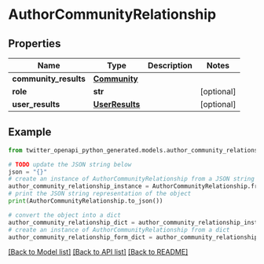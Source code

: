 # AuthorCommunityRelationship


## Properties

Name | Type | Description | Notes
------------ | ------------- | ------------- | -------------
**community_results** | [**Community**](Community.md) |  | 
**role** | **str** |  | [optional] 
**user_results** | [**UserResults**](UserResults.md) |  | [optional] 

## Example

```python
from twitter_openapi_python_generated.models.author_community_relationship import AuthorCommunityRelationship

# TODO update the JSON string below
json = "{}"
# create an instance of AuthorCommunityRelationship from a JSON string
author_community_relationship_instance = AuthorCommunityRelationship.from_json(json)
# print the JSON string representation of the object
print(AuthorCommunityRelationship.to_json())

# convert the object into a dict
author_community_relationship_dict = author_community_relationship_instance.to_dict()
# create an instance of AuthorCommunityRelationship from a dict
author_community_relationship_form_dict = author_community_relationship.from_dict(author_community_relationship_dict)
```
[[Back to Model list]](../README.md#documentation-for-models) [[Back to API list]](../README.md#documentation-for-api-endpoints) [[Back to README]](../README.md)



